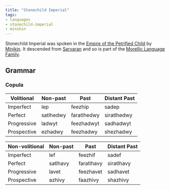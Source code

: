 ```yaml
---
title: "Stonechild Imperial"
tags:
- languages
- stonechild-imperial
- minikin
---
```

Stonechild Imperial was spoken in the [Empire of the Petrified Child](cultures/morellic/stonechild-empire/empire-of-the-petrified-child.md) by [Minikin](fauna/2nd%20realm/mammalia/minikin/minikin.md). It descended from [Sarvaran](languages/morello-rudhiric/morellic/sarvaran/sarvaran.md) and so is part of the [Morellic Language Family](languages/morellic/morellic-family.md).

## Grammar
### Copula
Volitional    |Non-past|Past     |Distant Past
--------------|--------|---------|------------
Imperfect     |lep     |feezhip    |sadep
Perfect       |satlhedwy   |faratlhedwy  |siratlhedwy
Progressive   |ladwyt   |feezhadwyt  |sadhadwyt
Prospective   |ezhadwy   |feezhadwy  |shezhadwy

Non-volitional|Non-past|Past     |Distant Past
--------------|--------|---------|------------
Imperfect     |lef     |feezhif    |sadef
Perfect       |satlhavy   |faratlhavy  |siratlhavy
Progressive   |lavet   |feezhavet  |sadhavet
Prospective   |azhivy   |faazhivy  |shazhivy